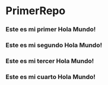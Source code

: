 # PrimerRepo

### Este es mi primer Hola Mundo!
### Este es mi segundo Hola Mundo!
### Este es mi tercer Hola Mundo!
### Este es mi cuarto Hola Mundo!